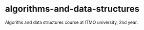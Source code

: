 # algorithms-and-data-structures
Algoriths and data structures course at ITMO university, 2nd year.
